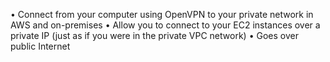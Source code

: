 • Connect from your computer using OpenVPN to your private network
in AWS and on-premises
• Allow you to connect to your EC2 instances over a private IP (just as if you were in the private VPC network)
• Goes over public Internet